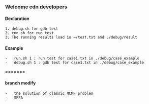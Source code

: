 ### Welcome cdn developers

#### Declaration
    1. debug.sh for gdb test
    2. run.sh for run test
    3. The running results load in ~/test.txt and ./debug/result

#### Example
    -   run.sh 1 : run test for case1.txt in ./debug/case_example
    -   debug.sh 1 : gdb test for case1.txt in ./debug/case_example
=======
#### branch modify
    -   the solution of classic MCMF problem
    -   SPFA

   
